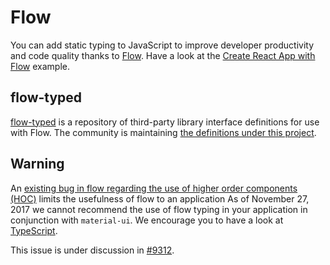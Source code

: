 # Flow

You can add static typing to JavaScript to improve developer productivity and code quality thanks to [Flow](https://github.com/facebook/flow).
Have a look at the [Create React App with Flow](https://github.com/mui-org/material-ui/tree/v1-beta/examples/create-react-app-with-flow) example.

## flow-typed

[flow-typed](https://github.com/flowtype/flow-typed) is a repository of third-party library interface definitions for use with Flow.
The community is maintaining [the definitions under this project](https://github.com/flowtype/flow-typed/tree/master/definitions/npm/material-ui_v1.x.x).

## Warning

An [existing bug in flow regarding the use of higher order components (HOC)](https://github.com/facebook/flow/issues/5382)
limits the usefulness of flow to an application
As of November 27, 2017 we cannot recommend the use of flow typing in your application in conjunction with `material-ui`.
We encourage you to have a look at [TypeScript](/guides/typescript).

This issue is under discussion in [#9312](https://github.com/mui-org/material-ui/issues/9312).

